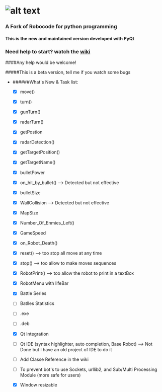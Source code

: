 ![alt text](https://github.com/turkishviking/Python-Robocode/blob/master/Python-Robocode/robotImages/robotTitre.png?raw=true "Python-Robocode")
===============
 


### A Fork of Robocode for python programming

#### This is the new and maintained version developed with PyQt
### Need help to start? watch the [wiki](https://github.com/turkishviking/Python-Robocode/wiki)

####Any help would be welcome!

#####This is a beta version, tell me if you watch some bugs






* ######What's New & Task list:

    - [x]  move()
    - [x]  turn()
    - [x]  gunTurn()
    - [x]  radarTurn()
    - [x]  getPostion
    - [x]  radarDetection()
    - [x]  getTargetPosition()
    - [x]  getTargetName()
    - [x]  bulletPower
    - [x]  on_hit_by_bullet()  -->   Detected but not effective
    - [x]  bulletSize
    - [x]  WallCollision       -->   Detected but not effective
    - [x]  MapSize
    - [x]  Number_Of_Enmies_Left()
    - [x]  GameSpeed
    - [x]  on_Robot_Death()
    - [x]  reset()             --> too stop all move at any time
    - [x]  stop()              --> too allow to make moves sequences
    - [x]  RobotPrint()        --> too allow the robot to print in a textBox
    - [x] RobotMenu with lifeBar
    - [x]  Battle Series
    - [ ]  Batlles Statistics
    - [ ]  .exe
    - [ ]  .deb
    - [x]  Qt Integration
    - [ ]  Qt IDE (syntax highlighter, auto completion, Base Robot)    --> Not Done but I have an old project of IDE to do it
    - [ ]  Add Classe Reference in the wiki
    - [ ]  To prevent bot's to use Sockets, urllib2, and Sub/Multi Processing Module (more safe for users)
    - [x]  Window resizable 

